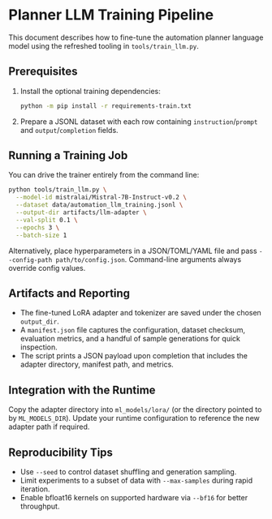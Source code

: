 # Planner LLM Training Pipeline

This document describes how to fine-tune the automation planner language model using the refreshed tooling in `tools/train_llm.py`.

## Prerequisites

1. Install the optional training dependencies:
   ```bash
   python -m pip install -r requirements-train.txt
   ```
2. Prepare a JSONL dataset with each row containing `instruction`/`prompt` and `output`/`completion` fields.

## Running a Training Job

You can drive the trainer entirely from the command line:

```bash
python tools/train_llm.py \
  --model-id mistralai/Mistral-7B-Instruct-v0.2 \
  --dataset data/automation_llm_training.jsonl \
  --output-dir artifacts/llm-adapter \
  --val-split 0.1 \
  --epochs 3 \
  --batch-size 1
```

Alternatively, place hyperparameters in a JSON/TOML/YAML file and pass `--config-path path/to/config.json`. Command-line arguments always override config values.

## Artifacts and Reporting

- The fine-tuned LoRA adapter and tokenizer are saved under the chosen `output_dir`.
- A `manifest.json` file captures the configuration, dataset checksum, evaluation metrics, and a handful of sample generations for quick inspection.
- The script prints a JSON payload upon completion that includes the adapter directory, manifest path, and metrics.

## Integration with the Runtime

Copy the adapter directory into `ml_models/lora/` (or the directory pointed to by `ML_MODELS_DIR`). Update your runtime configuration to reference the new adapter path if required.

## Reproducibility Tips

- Use `--seed` to control dataset shuffling and generation sampling.
- Limit experiments to a subset of data with `--max-samples` during rapid iteration.
- Enable bfloat16 kernels on supported hardware via `--bf16` for better throughput.
